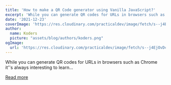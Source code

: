 ```yaml
---
title: 'How to make a QR Code generator using Vanilla JavaScript?'
excerpt: 'While you can generate QR codes for URLs in browsers such as Chrome it''s always interesting to learn...'
date: '2021-12-23'
coverImage: 'https://res.cloudinary.com/practicaldev/image/fetch/s--j4EjOvDc--/c_imagga_scale,f_auto,fl_progressive,h_420,q_auto,w_1000/https://dev-to-uploads.s3.amazonaws.com/uploads/articles/dhxdwlrd8y8it74ttfnq.jpg'
author:
  name: Koders
  picture: "assets/blog/authors/koders.png"
ogImage:
  url: 'https://res.cloudinary.com/practicaldev/image/fetch/s--j4EjOvDc--/c_imagga_scale,f_auto,fl_progressive,h_420,q_auto,w_1000/https://dev-to-uploads.s3.amazonaws.com/uploads/articles/dhxdwlrd8y8it74ttfnq.jpg'
---
```


While you can generate QR codes for URLs in browsers such as Chrome it''s always interesting to learn...

[Read more](https://dev.to/murtuzaalisurti/how-to-make-a-qr-code-generator-using-vanilla-javascript-3cla)
